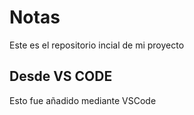 # Notas
Este es el repositorio incial de mi proyecto

## Desde VS CODE
Esto fue añadido mediante VSCode